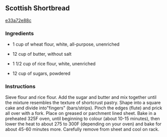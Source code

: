 ## Scottish Shortbread

[e33a72e88c](http://www.food.com/recipe/scottish-shortbread-46988)

### Ingredients

 - 1 cup of wheat flour, white, all-purpose, unenriched

 - 12 cup of butter, without salt

 - 1 1/2 cup of rice flour, white, unenriched

 - 12 cup of sugars, powdered

### Instructions

Sieve flour and rice flour. Add the sugar and butter and mix together until the mixture resembles the texture of shortcrust pastry. Shape into a square cake and divide into"fingers" (bars/strips). Pinch the edges (flute) and prick all over with a fork. Place on greased or parchment lined sheet. Bake in a preheated 325F oven, until beginning to colour (about 10-15 minutes), then lower the heat to about 275 to 300F (depending on your oven) and bake for about 45-60 minutes more. Carefully remove from sheet and cool on rack.